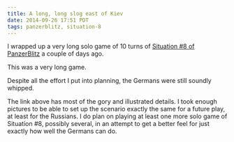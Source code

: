 ```yaml
---
title: A long, long slog east of Kiev
date: 2014-09-26 17:51 PDT
tags: panzerblitz, situation-8
---
```


I wrapped up a very long solo game of 10 turns of
[Situation #8 of
PanzerBlitz](/panzerblitz/games/situation-8-game-1.html)
a couple of days ago.

This was a very long game.

Despite all the effort I put into planning, the Germans were still
soundly whipped.

The link above has most of the gory and illustrated details. I took
enough pictures to be able to set up the scenario exactly the same for a
future play, at least for the Russians. I do plan on playing at least
one more solo game of Situation #8, possibly several, in an attempt
to get a better feel for just exactly how well the Germans can do.
